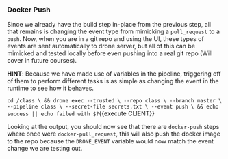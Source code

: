 ### Docker Push

Since we already have the build step in-place from the previous step, all that remains is changing the event type from mimicking a `pull_request` to a `push`.  Now, when you are in a git repo and using the UI, these types of events are sent automatically to drone server, but all of this can be mimicked and tested locally before even pushing into a real git repo (Will cover in future courses).

**HINT**: Because we have made use of variables in the pipeline, triggering off of them to perform different tasks is as simple as changing the event in the runtime to see how it behaves.

`cd /class \
&& drone exec --trusted \
              --repo class \
              --branch master \
              --pipeline class \
              --secret-file secrets.txt \
              --event push \
&& echo success || echo failed with $?`{{execute CLIENT}}

Looking at the output, you should now see that there are `docker-push` steps where once were `docker-pull_request`, this will also push the docker image to the repo because the `DRONE_EVENT` variable would now match the event change we are testing out.
